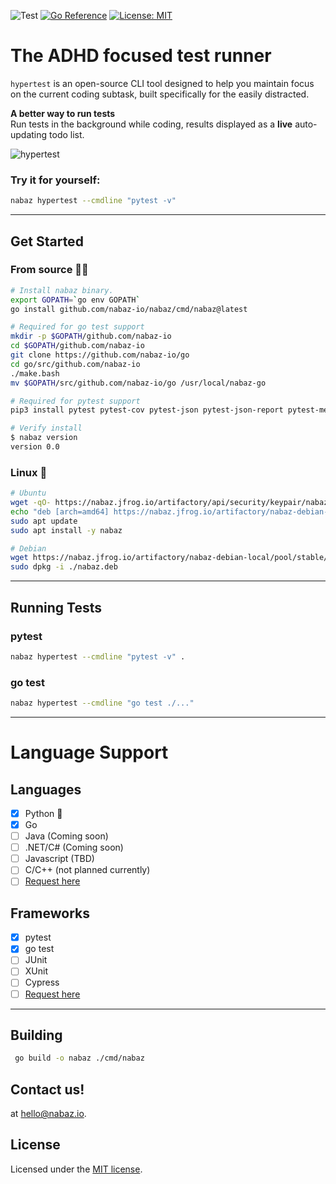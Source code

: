![Test](https://github.com/nabaz-io/nabaz/actions/workflows/test-nabaz.yaml/badge.svg) [![Go Reference](https://pkg.go.dev/badge/github.com/nabaz-io/nabaz.svg)](https://pkg.go.dev/github.com/nabaz-io/nabaz) [![License: MIT](https://img.shields.io/badge/License-MIT-yellow.svg)](https://opensource.org/licenses/MIT)



# The ADHD focused test runner
`hypertest` is an open-source CLI tool designed to help you maintain focus on the current coding subtask, built specifically for the easily distracted.  

**A better way to run tests**  
Run tests in the background while coding, results displayed as a **live** auto-updating todo list.

![hypertest](https://raw.githubusercontent.com/nabaz-io/nabaz/main/docs/hyper.gif)

### Try it for yourself:

```bash
nabaz hypertest --cmdline "pytest -v"
```
---
## Get Started

### **From source** 🧙‍♂️
```bash
# Install nabaz binary.
export GOPATH=`go env GOPATH`
go install github.com/nabaz-io/nabaz/cmd/nabaz@latest

# Required for go test support
mkdir -p $GOPATH/github.com/nabaz-io
cd $GOPATH/github.com/nabaz-io
git clone https://github.com/nabaz-io/go
cd go/src/github.com/nabaz-io
./make.bash
mv $GOPATH/src/github.com/nabaz-io/go /usr/local/nabaz-go

# Required for pytest support
pip3 install pytest pytest-cov pytest-json pytest-json-report pytest-metadata pydantic

# Verify install
$ nabaz version
version 0.0
```

 ### **Linux** 🐧
```bash
# Ubuntu
wget -qO- https://nabaz.jfrog.io/artifactory/api/security/keypair/nabazgpg/public | apt-key add -
echo "deb [arch=amd64] https://nabaz.jfrog.io/artifactory/nabaz-debian-local stable main" >> /etc/apt/sources.list
sudo apt update
sudo apt install -y nabaz

# Debian
wget https://nabaz.jfrog.io/artifactory/nabaz-debian-local/pool/stable/nabaz-0.0-amd64.deb -O nabaz.deb
sudo dpkg -i ./nabaz.deb
```

---

## Running Tests
### pytest
```bash
nabaz hypertest --cmdline "pytest -v" .
```

### go test
```bash
nabaz hypertest --cmdline "go test ./..."
```

---
# Language Support
## Languages
- [x] Python 🐍
- [x] Go 
- [ ] Java (Coming soon)
- [ ] .NET/C# (Coming soon)
- [ ] Javascript (TBD)
- [ ] C/C++ (not planned currently)
- [ ] [Request here](https://github.com/nabaz-io/nabaz/issues/new?assignees=&labels=&template=feature_request.md&title=)
## Frameworks
- [x] pytest
- [x] go test
- [ ] JUnit
- [ ] XUnit
- [ ] Cypress
- [ ] [Request here](https://github.com/nabaz-io/nabaz/issues/new?assignees=&labels=&template=feature_request.md&title=)

---
  
## Building
```bash
 go build -o nabaz ./cmd/nabaz
 ```

## Contact us!
at hello@nabaz.io.
## License

Licensed under the [MIT license](LICENSE.md).
